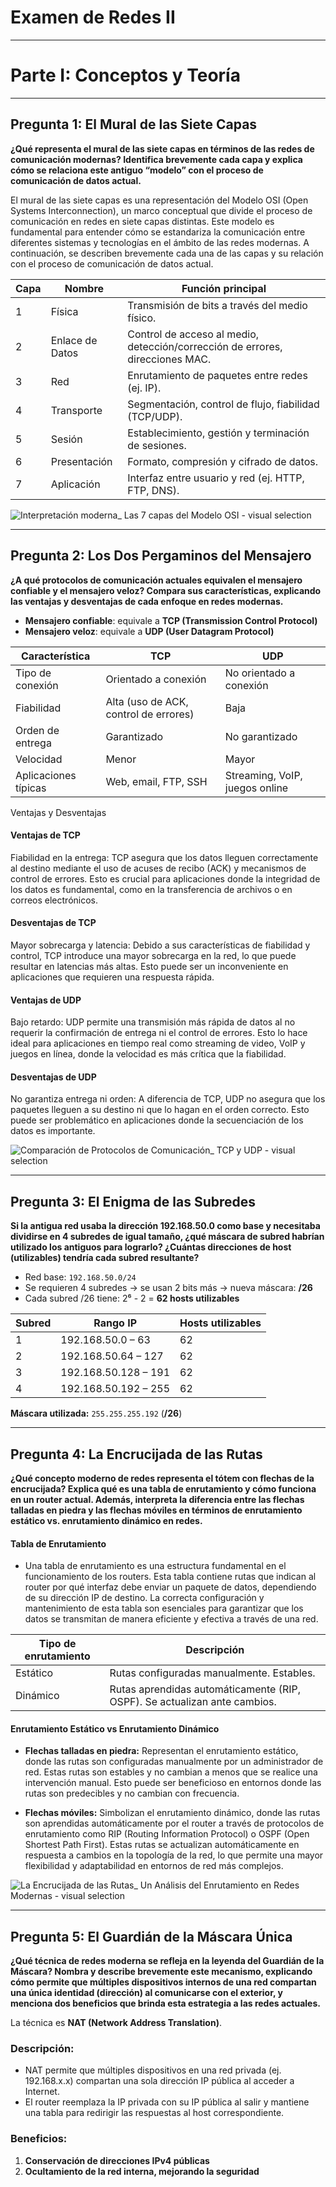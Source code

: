 # Examen de Redes II  

---

# Parte I: Conceptos y Teoría

---

## Pregunta 1: El Mural de las Siete Capas

**¿Qué representa el mural de las siete capas en términos de las redes de comunicación modernas? Identifica brevemente cada capa y explica cómo se relaciona este antiguo “modelo” con el proceso de comunicación de datos actual.**

El mural de las siete capas es una representación del Modelo OSI (Open Systems Interconnection), un marco conceptual que divide el proceso de comunicación en redes en siete capas distintas. Este modelo es fundamental para entender cómo se estandariza la comunicación entre diferentes sistemas y tecnologías en el ámbito de las redes modernas. A continuación, se describen brevemente cada una de las capas y su relación con el proceso de comunicación de datos actual.

| Capa | Nombre             | Función principal                                                              |
|------|--------------------|--------------------------------------------------------------------------------|
| 1    | Física             | Transmisión de bits a través del medio físico.                                |
| 2    | Enlace de Datos    | Control de acceso al medio, detección/corrección de errores, direcciones MAC. |
| 3    | Red                | Enrutamiento de paquetes entre redes (ej. IP).                                |
| 4    | Transporte         | Segmentación, control de flujo, fiabilidad (TCP/UDP).                         |
| 5    | Sesión             | Establecimiento, gestión y terminación de sesiones.                           |
| 6    | Presentación       | Formato, compresión y cifrado de datos.                                       |
| 7    | Aplicación         | Interfaz entre usuario y red (ej. HTTP, FTP, DNS).                            |


![Interpretación moderna_ Las 7 capas del Modelo OSI - visual selection](https://github.com/user-attachments/assets/376fdb0a-9c46-481b-b6a0-111c10c8c3e8)

---

## Pregunta 2: Los Dos Pergaminos del Mensajero

**¿A qué protocolos de comunicación actuales equivalen el mensajero confiable y el mensajero veloz? Compara sus características, explicando las ventajas y desventajas de cada enfoque en redes modernas.**

- **Mensajero confiable**: equivale a **TCP (Transmission Control Protocol)**  
- **Mensajero veloz**: equivale a **UDP (User Datagram Protocol)**

| Característica        | TCP                                  | UDP                               |
|-----------------------|---------------------------------------|-----------------------------------|
| Tipo de conexión      | Orientado a conexión                  | No orientado a conexión           |
| Fiabilidad            | Alta (uso de ACK, control de errores) | Baja                              |
| Orden de entrega      | Garantizado                           | No garantizado                    |
| Velocidad             | Menor                                 | Mayor                             |
| Aplicaciones típicas  | Web, email, FTP, SSH                  | Streaming, VoIP, juegos online    |

Ventajas y Desventajas

#### Ventajas de TCP

Fiabilidad en la entrega: TCP asegura que los datos lleguen correctamente al destino mediante el uso de acuses de recibo (ACK) y mecanismos de control de errores. Esto es crucial para aplicaciones donde la integridad de los datos es fundamental, como en la transferencia de archivos o en correos electrónicos.

#### Desventajas de TCP

Mayor sobrecarga y latencia: Debido a sus características de fiabilidad y control, TCP introduce una mayor sobrecarga en la red, lo que puede resultar en latencias más altas. Esto puede ser un inconveniente en aplicaciones que requieren una respuesta rápida.

#### Ventajas de UDP

Bajo retardo: UDP permite una transmisión más rápida de datos al no requerir la confirmación de entrega ni el control de errores. Esto lo hace ideal para aplicaciones en tiempo real como streaming de video, VoIP y juegos en línea, donde la velocidad es más crítica que la fiabilidad.

#### Desventajas de UDP

No garantiza entrega ni orden: A diferencia de TCP, UDP no asegura que los paquetes lleguen a su destino ni que lo hagan en el orden correcto. Esto puede ser problemático en aplicaciones donde la secuenciación de los datos es importante.

  ![Comparación de Protocolos de Comunicación_ TCP y UDP - visual selection](https://github.com/user-attachments/assets/0c47532b-f9cd-4dcd-9e92-2c3d48056682)


---

## Pregunta 3: El Enigma de las Subredes

**Si la antigua red usaba la dirección 192.168.50.0 como base y necesitaba dividirse en 4 subredes de igual tamaño, ¿qué máscara de subred habrían utilizado los antiguos para lograrlo? ¿Cuántas direcciones de host (utilizables) tendría cada subred resultante?**

- Red base: `192.168.50.0/24`  
- Se requieren 4 subredes → se usan 2 bits más → nueva máscara: **/26**  
- Cada subred /26 tiene: 2⁶ - 2 = **62 hosts utilizables**

| Subred | Rango IP                  | Hosts utilizables |
|--------|---------------------------|-------------------|
| 1      | 192.168.50.0 – 63         | 62                |
| 2      | 192.168.50.64 – 127       | 62                |
| 3      | 192.168.50.128 – 191      | 62                |
| 4      | 192.168.50.192 – 255      | 62                |

**Máscara utilizada:** `255.255.255.192` (**/26**)

---

## Pregunta 4: La Encrucijada de las Rutas

**¿Qué concepto moderno de redes representa el tótem con flechas de la encrucijada? Explica qué es una tabla de enrutamiento y cómo funciona en un router actual. Además, interpreta la diferencia entre las flechas talladas en piedra y las flechas móviles en términos de enrutamiento estático vs. enrutamiento dinámico en redes.**

#### Tabla de Enrutamiento

- Una tabla de enrutamiento es una estructura fundamental en el funcionamiento de los routers. Esta tabla contiene rutas que indican al router por qué interfaz debe enviar un paquete de datos, dependiendo de su dirección IP de destino. La correcta configuración y mantenimiento de esta tabla son esenciales para garantizar que los datos se transmitan de manera eficiente y efectiva a través de una red.


| Tipo de enrutamiento | Descripción                               |
|----------------------|--------------------------------------------|
| Estático             | Rutas configuradas manualmente. Estables. |
| Dinámico             | Rutas aprendidas automáticamente (RIP, OSPF). Se actualizan ante cambios. |

#### Enrutamiento Estático vs Enrutamiento Dinámico

- **Flechas talladas en piedra:** Representan el enrutamiento estático, donde las rutas son configuradas manualmente por un administrador de red. Estas rutas son estables y no cambian a menos que se realice una intervención manual. Esto puede ser beneficioso en entornos donde las rutas son predecibles y no cambian con frecuencia.

- **Flechas móviles:** Simbolizan el enrutamiento dinámico, donde las rutas son aprendidas automáticamente por el router a través de protocolos de enrutamiento como RIP (Routing Information Protocol) o OSPF (Open Shortest Path First). Estas rutas se actualizan automáticamente en respuesta a cambios en la topología de la red, lo que permite una mayor flexibilidad y adaptabilidad en entornos de red más complejos.

 ![La Encrucijada de las Rutas_ Un Análisis del Enrutamiento en Redes Modernas - visual selection](https://github.com/user-attachments/assets/0bb8efd5-f347-4cb9-829f-5998a0eb8dac)

---

## Pregunta 5: El Guardián de la Máscara Única

**¿Qué técnica de redes moderna se refleja en la leyenda del Guardián de la Máscara? Nombra y describe brevemente este mecanismo, explicando cómo permite que múltiples dispositivos internos de una red compartan una única identidad (dirección) al comunicarse con el exterior, y menciona dos beneficios que brinda esta estrategia a las redes actuales.**

La técnica es **NAT (Network Address Translation)**.

### Descripción:
- NAT permite que múltiples dispositivos en una red privada (ej. 192.168.x.x) compartan una sola dirección IP pública al acceder a Internet.
- El router reemplaza la IP privada con su IP pública al salir y mantiene una tabla para redirigir las respuestas al host correspondiente.

### Beneficios:
1. **Conservación de direcciones IPv4 públicas**
2. **Ocultamiento de la red interna, mejorando la seguridad**




